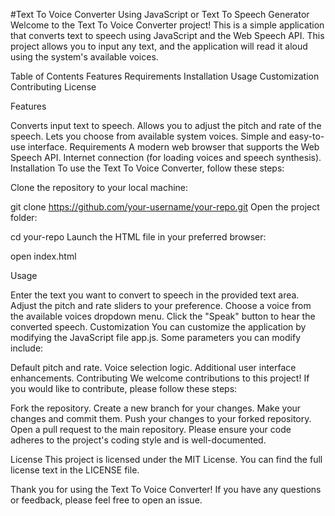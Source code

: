 #Text To Voice Converter Using JavaScript or Text To Speech Generator
Welcome to the Text To Voice Converter project! This is a simple application that converts text to speech using JavaScript and the Web Speech API. This project allows you to input any text, and the application will read it aloud using the system's available voices.

Table of Contents
Features
Requirements
Installation
Usage
Customization
Contributing
License


Features

Converts input text to speech.
Allows you to adjust the pitch and rate of the speech.
Lets you choose from available system voices.
Simple and easy-to-use interface.
Requirements
A modern web browser that supports the Web Speech API.
Internet connection (for loading voices and speech synthesis).
Installation
To use the Text To Voice Converter, follow these steps:

Clone the repository to your local machine:

git clone https://github.com/your-username/your-repo.git
Open the project folder:

cd your-repo
Launch the HTML file in your preferred browser:

open index.html

Usage


Enter the text you want to convert to speech in the provided text area.
Adjust the pitch and rate sliders to your preference.
Choose a voice from the available voices dropdown menu.
Click the "Speak" button to hear the converted speech.
Customization
You can customize the application by modifying the JavaScript file app.js. Some parameters you can modify include:

Default pitch and rate.
Voice selection logic.
Additional user interface enhancements.
Contributing
We welcome contributions to this project! If you would like to contribute, please follow these steps:

Fork the repository.
Create a new branch for your changes.
Make your changes and commit them.
Push your changes to your forked repository.
Open a pull request to the main repository.
Please ensure your code adheres to the project's coding style and is well-documented.

License
This project is licensed under the MIT License. You can find the full license text in the LICENSE file.

Thank you for using the Text To Voice Converter! If you have any questions or feedback, please feel free to open an issue.

